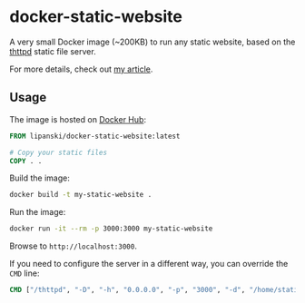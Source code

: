 # docker-static-website

A very small Docker image (~200KB) to run any static website, based on the [thttpd](https://www.acme.com/software/thttpd/) static file server.

For more details, check out [my article](https://lipanski.com/posts/smallest-docker-image-static-website).

## Usage

The image is hosted on [Docker Hub](https://hub.docker.com/r/lipanski/docker-static-website):

```dockerfile
FROM lipanski/docker-static-website:latest

# Copy your static files
COPY . .
```

Build the image:

```sh
docker build -t my-static-website .
```

Run the image:

```sh
docker run -it --rm -p 3000:3000 my-static-website
```

Browse to `http://localhost:3000`.

If you need to configure the server in a different way, you can override the `CMD` line:

```dockerfile
CMD ["/thttpd", "-D", "-h", "0.0.0.0", "-p", "3000", "-d", "/home/static", "-u", "static", "-l", "-", "-M", "60"]
```
